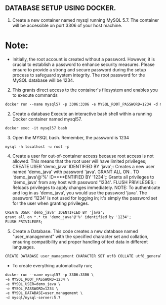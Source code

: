 ## DATABASE SETUP USING DOCKER.
1. Create a new container named mysql running MySQL 5.7. The container will be accessible on port 3306 of your host machine.
# Note:
   - Initially, the root account is created without a password. However, it is crucial to establish a password to enhance security measures. Please ensure to provide a strong and secure password during the setup process to safeguard system integrity. The root password for the MySQL database will be 1234.
2.  This grants direct access to the container's filesystem and enables you to execute commands
```dtd
docker run --name mysql57 -p 3306:3306 -e MYSQL_ROOT_PASSWORD=1234 -d mysql/mysql-server:5.7
```
2. Create a database
Execute an interactive bash shell within a running Docker container named mysql57.
```dtd
docker exec -it mysql57 bash
```
3. Open the MYSQL bash. Remember, the password is 1234
```dtd
mysql -h localhost -u root -p
```
4. Create a user for out-of-container access because root access is not allowed:
This means that the root user will have limited privileges;
   CREATE USER 'demo_java' IDENTIFIED BY 'java';: Creates a new user named 'demo_java' with password 'java'.
   GRANT ALL ON *.* TO 'demo_java'@'%' ID****ENTIFIED BY '1234';: Grants all privileges to 'demo_java' from any host with password '1234'.
   FLUSH PRIVILEGES;: Reloads privileges to apply changes immediately.
NOTE: To authenticate and log in as 'demo_java', you would use the password 'java'. The password '1234' is not used for logging in; it's simply the password set for the user when granting privileges.
```dtd
CREATE USER 'demo_java' IDENTIFIED BY 'java';
grant all on *.* to 'demo_java'@'%' identified by '1234';
FLUSH PRIVILEGES;
```
5. Create a Database.
This code creates a new database named "user_management" with the specified character set and collation, ensuring compatibility and proper handling of text data in different languages.
```dtd
CREATE DATABASE user_management CHARACTER SET utf8 COLLATE utf8_general_ci;
```
- To create everything automatically run;
```dtd
docker run --name mysql57 -p 3306:3306 \
-e MYSQL_ROOT_PASSWORD=1234 \
-e MYSQL_USER=demo_java \
-e MYSQL_PASSWORD=1234 \
-e MYSQL_DATABASE=user_management \
-d mysql/mysql-server:5.7
```